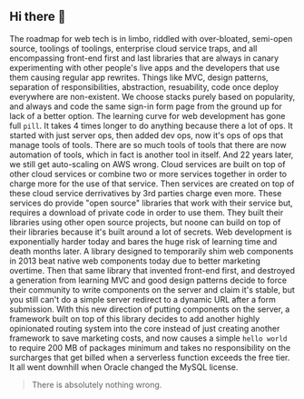 ## Hi there 👋

The roadmap for web tech is in limbo, riddled with over-bloated, 
semi-open source, toolings of toolings, enterprise cloud service traps, 
and all encompassing front-end first and last libraries that are always 
in canary experimenting with other people's live apps and the developers 
that use them causing regular app rewrites. Things like MVC, design 
patterns, separation of responsibilities, abstraction, resuability, code 
once deploy everywhere are non-existent. We choose stacks purely based 
on popularity, and always and code the same sign-in form page from the 
ground up for lack of a better option. The learning curve for web 
development has gone full `pill`. It takes 4 times longer to do anything 
because there a lot of ops. It started with just server ops, then added 
dev ops, now it's ops of ops that manage tools of tools. There are so much
tools of tools that there are now automation of tools, which in fact is 
another tool in itself. And 22 years later, we still get auto-scaling 
on AWS wrong. Cloud services are built on top of other cloud services
or combine two or more services together in order to charge more 
for the use of that service. Then services are created on top of these 
cloud service derrivatives by 3rd parties charge even more. These 
services do provide "open source" libraries that work with their service
but, requires a download of private code in order to use them. They built
their libraries using other open source projects, but noone can build on 
top of their libraries because it's built around a lot of secrets. Web 
development is exponentially harder today and bares the huge risk of 
learning time and death months later. A library designed to temporarily 
shim web components in 2013 beat native web components today due to 
better marketing overtime. Then that same library that invented front-end 
first, and destroyed a generation from learning MVC and good design 
patterns decide to force their community to write components on the 
server and claim it's stable, but you still can't do a simple server 
redirect to a dynamic URL after a form submission. With this new 
direction of putting components on the server, a framework built on top 
of this library decides to add another highly opinionated routing system 
into the core instead of just creating another framework to save 
marketing costs, and now causes a simple `hello world` to require 
200 MB of packages minimum and takes no responsibility on the surcharges 
that get billed when a serverless function exceeds the free tier. It 
all went downhill when Oracle changed the MySQL license.

> There is absolutely nothing wrong.
